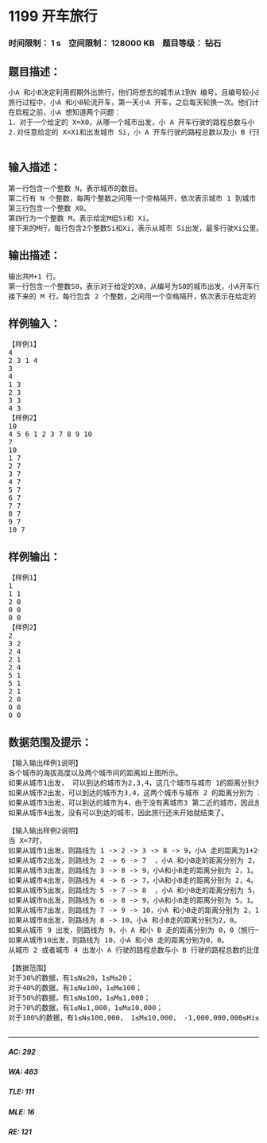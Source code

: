 # 1199 开车旅行   
### 时间限制： 1 s&nbsp;&nbsp;&nbsp;&nbsp;空间限制： 128000 KB&nbsp;&nbsp;&nbsp;&nbsp;题目等级： 钻石  
## 题目描述：  

<pre>
小A 和小B决定利用假期外出旅行，他们将想去的城市从1到N 编号，且编号较小的城市在编号较大的城市的西边，已知各个城市的海拔高度互不相同，记城市 i的海拔高度为Hi，城市 i 和城市 j 之间的距离 d[i,j]恰好是这两个城市海拔高度之差的绝对值，即d[i, j] = |Hi − Hj|。
旅行过程中，小A 和小B轮流开车，第一天小A 开车，之后每天轮换一次。他们计划选择一个城市 S 作为起点，一直向东行驶，并且最多行驶 X 公里就结束旅行。小 A 和小B的驾驶风格不同，小 B 总是沿着前进方向选择一个最近的城市作为目的地，而小 A 总是沿着前进方向选择第二近的城市作为目的地（注意：本题中如果当前城市到两个城市的距离相同，则认为离海拔低的那个城市更近）。如果其中任何一人无法按照自己的原则选择目的城市，或者到达目的地会使行驶的总距离超出X公里，他们就会结束旅行。
在启程之前，小A 想知道两个问题：
1．对于一个给定的 X=X0，从哪一个城市出发，小 A 开车行驶的路程总数与小 B 行驶的路程总数的比值最小（如果小 B的行驶路程为0，此时的比值可视为无穷大，且两个无穷大视为相等）。如果从多个城市出发，小A 开车行驶的路程总数与小B行驶的路程总数的比值都最小，则输出海拔最高的那个城市。
2.对任意给定的 X=Xi和出发城市 Si，小 A 开车行驶的路程总数以及小 B 行驶的路程总数。

</pre>
  
  
## 输入描述：  

<pre>
第一行包含一个整数 N，表示城市的数目。
第二行有 N 个整数，每两个整数之间用一个空格隔开，依次表示城市 1 到城市 N 的海拔高度，即H1，H2，……，Hn，且每个Hi都是不同的。
第三行包含一个整数 X0。
第四行为一个整数 M，表示给定M组Si和 Xi。
接下来的M行，每行包含2个整数Si和Xi，表示从城市 Si出发，最多行驶Xi公里。
</pre>
  
  
## 输出描述：  

<pre>
输出共M+1 行。
第一行包含一个整数S0，表示对于给定的X0，从编号为S0的城市出发，小A开车行驶的路程总数与小B行驶的路程总数的比值最小。
接下来的 M 行，每行包含 2 个整数，之间用一个空格隔开，依次表示在给定的 Si和Xi下小A行驶的里程总数和小B 行驶的里程总数。
</pre>
  
  
## 样例输入：  

<pre>
【样例1】
4
2 3 1 4
3
4
1 3
2 3
3 3
4 3
【样例2】
10
4 5 6 1 2 3 7 8 9 10
7
10
1 7
2 7
3 7
4 7
5 7
6 7
7 7
8 7
9 7
10 7
</pre>
  
  
## 样例输出：  

<pre>
【样例1】
1
1 1
2 0
0 0
0 0
【样例2】
2
3 2
2 4
2 1
2 4
5 1
5 1
2 1
2 0
0 0
0 0
</pre>
  
  
## 数据范围及提示：  

<pre>
【输入输出样例1说明】
各个城市的海拔高度以及两个城市间的距离如上图所示。
如果从城市1出发， 可以到达的城市为2,3,4，这几个城市与城市 1的距离分别为 1,1,2，但是由于城市3的海拔高度低于城市 2，所以我们认为城市 3离城市 1最近，城市 2离城市1 第二近，所以小 A 会走到城市 2。到达城市 2 后，前面可以到达的城市为 3,4，这两个城市与城市 2 的距离分别为 2,1，所以城市 4离城市 2最近，因此小 B 会走到城市 4。到达城市4后，前面已没有可到达的城市，所以旅行结束。
如果从城市2出发，可以到达的城市为3,4，这两个城市与城市 2 的距离分别为 2,1，由于城市3离城市2第二近，所以小A会走到城市 3。到达城市3后，前面尚未旅行的城市为4，所以城市 4 离城市 3 最近，但是如果要到达城市 4，则总路程为 2+3=5>3，所以小 B 会直接在城市3结束旅行。
如果从城市3出发，可以到达的城市为4，由于没有离城市3 第二近的城市，因此旅行还未开始就结束了。
如果从城市4出发，没有可以到达的城市，因此旅行还未开始就结束了。

【输入输出样例2说明】
当 X=7时，
如果从城市1出发，则路线为 1 -> 2 -> 3 -> 8 -> 9，小A 走的距离为1+2=3，小B走的距离为 1+1=2。（在城市 1 时，距离小 A 最近的城市是 2 和 6，但是城市 2 的海拔更高，视为与城市1第二近的城市，所以小A 最终选择城市 2；走到9后，小A只有城市10 可以走，没有第2选择可以选，所以没法做出选择，结束旅行）
如果从城市2出发，则路线为 2 -> 6 -> 7  ，小A 和小B走的距离分别为 2，4。
如果从城市3出发，则路线为 3 -> 8 -> 9，小A和小B走的距离分别为 2，1。
如果从城市4出发，则路线为 4 -> 6 -> 7，小A和小B走的距离分别为 2，4。
如果从城市5出发，则路线为 5 -> 7 -> 8  ，小A 和小B走的距离分别为 5，1。
如果从城市6出发，则路线为 6 -> 8 -> 9，小A和小B走的距离分别为 5，1。
如果从城市7出发，则路线为 7 -> 9 -> 10，小A 和小B走的距离分别为 2，1。
如果从城市8出发，则路线为 8 -> 10，小A 和小B走的距离分别为2，0。
如果从城市 9 出发，则路线为 9，小 A 和小 B 走的距离分别为 0，0（旅行一开始就结束了）。
如果从城市10出发，则路线为 10，小A 和小B 走的距离分别为0，0。
从城市 2 或者城市 4 出发小 A 行驶的路程总数与小 B 行驶的路程总数的比值都最小，但是城市2的海拔更高，所以输出第一行为2。
 
【数据范围】 
对于30%的数据，有1≤N≤20，1≤M≤20；
对于40%的数据，有1≤N≤100，1≤M≤100；
对于50%的数据，有1≤N≤100，1≤M≤1,000；
对于70%的数据，有1≤N≤1,000，1≤M≤10,000；
对于100%的数据，有1≤N≤100,000， 1≤M≤10,000， -1,000,000,000≤Hi≤1,000,000,000，0≤X0≤1,000,000,000，1≤Si≤N，0≤Xi≤1,000,000,000，数据保证Hi互不相同。

</pre>
  
  
***  

##### AC: 292  
##### WA: 463  
##### TLE: 111  
##### MLE: 16  
##### RE: 121  
